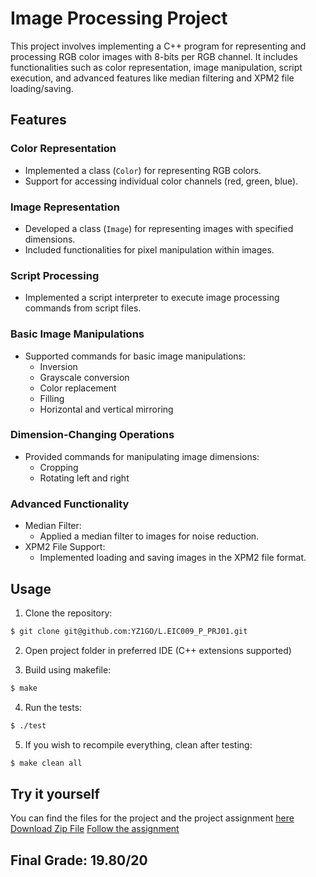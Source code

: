 # Image Processing Project

This project involves implementing a C++ program for representing and processing RGB color images with 8-bits per RGB channel. It includes functionalities such as color representation, image manipulation, script execution, and advanced features like median filtering and XPM2 file loading/saving.

## Features

### Color Representation
- Implemented a class (`Color`) for representing RGB colors.
- Support for accessing individual color channels (red, green, blue).

### Image Representation
- Developed a class (`Image`) for representing images with specified dimensions.
- Included functionalities for pixel manipulation within images.

### Script Processing
- Implemented a script interpreter to execute image processing commands from script files.

### Basic Image Manipulations
- Supported commands for basic image manipulations:
    - Inversion
    - Grayscale conversion
    - Color replacement
    - Filling
    - Horizontal and vertical mirroring

### Dimension-Changing Operations
- Provided commands for manipulating image dimensions:
    - Cropping
    - Rotating left and right

### Advanced Functionality
- Median Filter:
    - Applied a median filter to images for noise reduction.
- XPM2 File Support:
    - Implemented loading and saving images in the XPM2 file format.

## Usage

1. Clone the repository:
```bash
$ git clone git@github.com:YZ1GO/L.EIC009_P_PRJ01.git
```

2. Open project folder in preferred IDE (C++ extensions supported)


3. Build using makefile:
```bash
$ make
```

4. Run the tests:
```bash
$ ./test
```

5. If you wish to recompile everything, clean after testing:
```bash
$ make clean all
```

## Try it yourself

You can find the files for the project and the project assignment [here](files) <br>
[Download Zip File](files/project.zip)
<a href="files/Project assignment.html" target="_blank">Follow the assignment</a>


## Final Grade: 19.80/20

